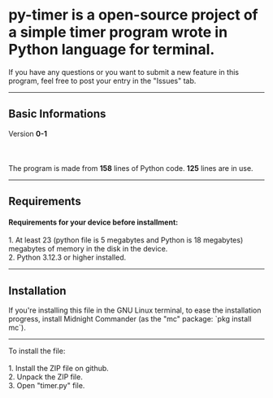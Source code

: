 # py-timer is a open-source project of a simple timer program wrote in Python language for terminal.
If you have any questions or you want to submit a new feature in this program, feel free to post your entry in the "Issues" tab.
<hr>
<h2>Basic Informations</h2>
Version <b>0-1</b>
<br>
<br>
<br>
<br>
The program is made from <b>158</b> lines of Python code. <b>125</b> lines are in use.
<hr>
<h2>Requirements</h2>
<h4>Requirements for your device before installment:</h4>
1. At least 23 (python file is 5 megabytes and Python is 18 megabytes) megabytes of memory in the disk in the device.
<br>
2. Python 3.12.3 or higher installed.
<hr>
<h2>Installation</h2>
If you're installing this file in the GNU Linux terminal, to ease the installation progress, install Midnight Commander (as the "mc" package: `pkg install mc`).
<hr>
To install the file:
<br>
<br>
1. Install the ZIP file on github.
<br>
2. Unpack the ZIP file.
<br>
3. Open "timer.py" file.
